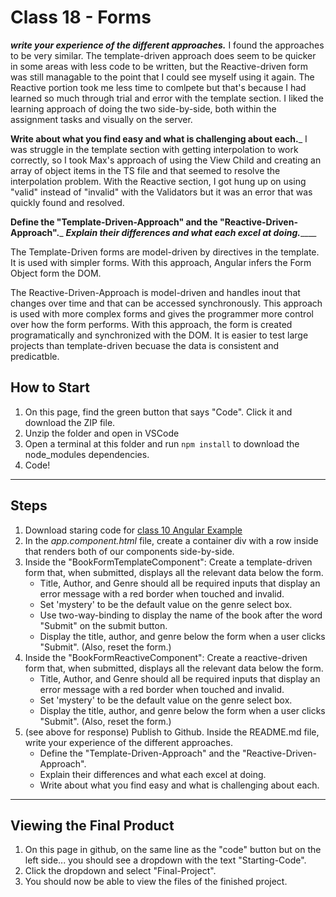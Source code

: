 # Class 18 - Forms

___write your experience of the different approaches.___
I found the approaches to be very similar. The template-driven approach does seem to be quicker in some areas with less code to be written, but the Reactive-driven form was still managable to the point that I could see myself using it again. The Reactive portion took me less time to comlpete but that's because I had learned so much through trial and error with the template section. I liked the learning approach of doing the two side-by-side, both within the assignment tasks and visually on the server.

 ____Write about what you find easy and what is challenging about each._____
I was struggle in the template section with getting interpolation to work correctly, so I took Max's approach of using the View Child and creating an array of object items in the TS file and that seemed to resolve the interpolation problem. With the Reactive section, I got hung up on using "valid" instead of "invalid" with the Validators but it was an error that was quickly found and resolved.

__Define the "Template-Driven-Approach" and the "Reactive-Driven-Approach".___
___Explain their differences and what each excel at doing._______

The Template-Driven forms are model-driven by directives in the template. It is used with simpler forms. With this approach, Angular infers the Form Object form the DOM.

The Reactive-Driven-Approach is model-driven and handles inout that changes over time and that can be accessed synchronously. This approach is used with more complex forms and gives the programmer more control over how the form performs.  With this approach, the form is created programatically and synchronized with the DOM. It is easier to test large projects than template-driven becuase the data is consistent and predicatble.


## How to Start

1. On this page, find the green button that says "Code". Click it and download the ZIP file.
2. Unzip the folder and open in VSCode
3. Open a terminal at this folder and run `npm install` to download the node_modules dependencies.
4. Code!

---

## Steps

1. Download staring code for [class 10 Angular Example](https://github.com/WilderDev/Class-10-Angular-Forms-Example)
2. In the _app.component.html_ file, create a container div with a row inside that renders both of our components side-by-side.
3. Inside the "BookFormTemplateComponent": Create a template-driven form that, when submitted, displays all the relevant data below the form.
   - Title, Author, and Genre should all be required inputs that display an error message with a red border when touched and invalid.
   - Set 'mystery' to be the default value on the genre select box.
   - Use two-way-binding to display the name of the book after the word "Submit" on the submit button.
   - Display the title, author, and genre below the form when a user clicks "Submit". (Also, reset the form.)
4. Inside the "BookFormReactiveComponent": Create a reactive-driven form that, when submitted, displays all the relevant data below the form.
   - Title, Author, and Genre should all be required inputs that display an error message with a red border when touched and invalid.
   - Set 'mystery' to be the default value on the genre select box.
   - Display the title, author, and genre below the form when a user clicks "Submit". (Also, reset the form.)
5. (see above for response) Publish to Github. Inside the README.md file, write your experience of the different approaches.
   - Define the "Template-Driven-Approach" and the "Reactive-Driven-Approach".
   - Explain their differences and what each excel at doing.
   - Write about what you find easy and what is challenging about each.

---

## Viewing the Final Product

1. On this page in github, on the same line as the "code" button but on the left side... you should see a dropdown with the text "Starting-Code".
2. Click the dropdown and select "Final-Project".
3. You should now be able to view the files of the finished project.
